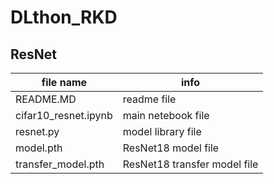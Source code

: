 # DLthon_RKD
## ResNet

|file name|info|
|---------|----|
|README.MD|readme file|
|cifar10_resnet.ipynb|main netebook file|
|resnet.py|model library file|
|model.pth|ResNet18 model file|
|transfer_model.pth|ResNet18 transfer model file|